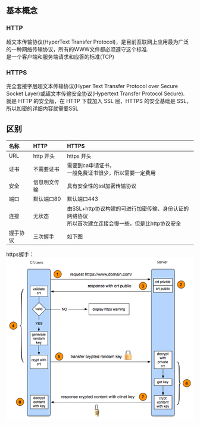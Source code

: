 ## 基本概念
### HTTP
超文本传输协议(HyperText Transfer Protocol)，是目前互联网上应用最为广泛的一种网络传输协议，所有的WWW文件都必须遵守这个标准.   
是一个客户端和服务端请求和应答的标准(TCP)
### HTTPS
完全套接字层超文本传输协议(Hyper Text Transfer Protocol over Secure Socket Layer)或超文本传输安全协议(Hypertext Transfer Protocol Secure).  
就是 HTTP 的安全版，在 HTTP 下载加入 SSL 层，HTTPS 的安全基础是 SSL，所以加密的详细内容就需要SSL

## 区别
| 名称 | HTTP | HTTPS|
| :--- | :---- | :---- | 
|URL|http 开头| https 开头|
|证书|不需要证书| 需要到ca申请证书，<br/> 一般免费证书很少，所以需要一定费用|
|安全|信息明文传输|具有安全性的ssl加密传输协议|
|端口|默认端口80|默认端口443|
|连接|无状态|由SSL+http协议构建的可进行加密传输、身份认证的网络协议<br/>所以首次建立连接会慢一些，但是比http协议安全|
|握手协议|三次握手|如下图|

https握手：   
![](images/https_handshake.png)